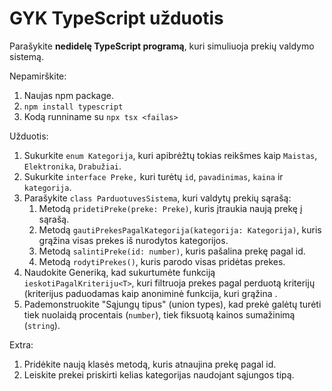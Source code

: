 # GYK TypeScript užduotis

Parašykite **nedidelę TypeScript programą**, kuri simuliuoja prekių valdymo sistemą.

Nepamirškite:
1. Naujas npm package.
2. `npm install typescript`
3. Kodą runniname su `npx tsx <failas>`

Užduotis:
1. Sukurkite `enum Kategorija`, kuri apibrėžtų tokias reikšmes kaip `Maistas`, `Elektronika`, `Drabužiai`.
2. Sukurkite `interface Preke,` kuri turėtų `id`, `pavadinimas`, `kaina` ir `kategorija`.
3. Parašykite `class ParduotuvesSistema`, kuri valdytų prekių sąrašą:
   1. Metodą `pridetiPreke(preke: Preke)`, kuris įtraukia naują prekę į sąrašą.
   2. Metodą `gautiPrekesPagalKategorija(kategorija: Kategorija)`, kuris grąžina visas prekes iš nurodytos kategorijos.
   3. Metodą `salintiPreke(id: number)`, kuris pašalina prekę pagal id.
   4. Metodą `rodytiPrekes()`, kuris parodo visas pridėtas prekes.
4. Naudokite Generiką, kad sukurtumėte funkciją `ieskotiPagalKriteriju<T>`, kuri filtruoja prekes pagal perduotą kriterijų (kriterijus paduodamas kaip anoniminė funkcija, kuri grąžina .
5. Pademonstruokite "Sąjungų tipus" (union types), kad prekė galėtų turėti tiek nuolaidą procentais (`number`), tiek fiksuotą kainos sumažinimą (`string`).

Extra:
1. Pridėkite naują klasės metodą, kuris atnaujina prekę pagal id.
2. Leiskite prekei priskirti kelias kategorijas naudojant sąjungos tipą.
